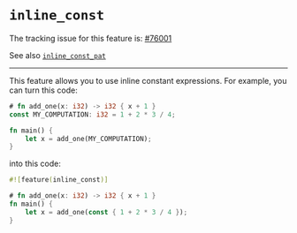 # `inline_const`

The tracking issue for this feature is: [#76001]

See also [`inline_const_pat`](inline-const-pat.md)

------

This feature allows you to use inline constant expressions. For example, you can
turn this code:

```rust
# fn add_one(x: i32) -> i32 { x + 1 }
const MY_COMPUTATION: i32 = 1 + 2 * 3 / 4;

fn main() {
    let x = add_one(MY_COMPUTATION);
}
```

into this code:

```rust
#![feature(inline_const)]

# fn add_one(x: i32) -> i32 { x + 1 }
fn main() {
    let x = add_one(const { 1 + 2 * 3 / 4 });
}
```

[#76001]: https://github.com/rust-lang/rust/issues/76001
